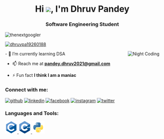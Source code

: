 <h1 align="center">Hi <img src="https://raw.githubusercontent.com/MartinHeinz/MartinHeinz/master/wave.gif" width="30px">, I'm Dhruv Pandey</h1>
<h3 align="center">Software Engineering Student</h3>

<p align="left"> <img src="https://komarev.com/ghpvc/?username=thenextgoogler&label=Profile%20views&color=0e75b6&style=flat" alt="thenextgoogler" /> </p>

<p align="left"> <a href="https://twitter.com/dhruvpa19260188" target="blank"><img src="https://img.shields.io/twitter/follow/dhruvpa19260188?logo=twitter&style=for-the-badge" alt="dhruvpa19260188" /></a> </p>
<img alt="Night Coding" src="https://raw.githubusercontent.com/thenextgoogler/thenextgoogler/main/tenor.gif" align="right"/>
- 🌱 I’m currently learning DSA

- 📫 Reach me at **pandey.dhruv2021@gmail.com**

- ⚡ Fun fact **I think I am a maniac**

<h3 align="left">Connect with me:</h3>
<p align="left">

[<img src='https://img.icons8.com/cute-clipart/64/000000/github.png' alt='github' height='40'>](https://github.com/thenextgoogler)  [<img src='https://img.icons8.com/cute-clipart/64/000000/linkedin.png' alt='linkedin' height='40'>](https://www.linkedin.com/in/dp2001/)  [<img src='https://img.icons8.com/cute-clipart/64/000000/facebook-new.png' alt='facebook' height='40'>](https://www.facebook.com/dhruv.pandey.940)  [<img src='https://img.icons8.com/cute-clipart/64/000000/instagram-new.png' alt='instagram' height='40'>](https://www.instagram.com/__the__neverending__footsteps_/)  [<img src='https://img.icons8.com/cute-clipart/64/000000/twitter.png' alt='twitter' height='40'>](https://twitter.com/DhruvPa19260188)

</p>

<h3 align="left">Languages and Tools:</h3>
<a href="https://www.cprogramming.com/" target="_blank"> <img src="https://raw.githubusercontent.com/devicons/devicon/master/icons/c/c-original.svg" alt="c" width="40" height="40"/> </a> <a href="https://www.w3schools.com/cpp/" target="_blank"> <img src="https://raw.githubusercontent.com/devicons/devicon/master/icons/cplusplus/cplusplus-original.svg" alt="cplusplus" width="40" height="40"/> </a>   </a> <a href="https://www.mysql.com/" target="_blank"> <img src="https://raw.githubusercontent.com/devicons/devicon/master/icons/python/python-original.svg" alt="python" width="40" height="40"/></a> </p>


